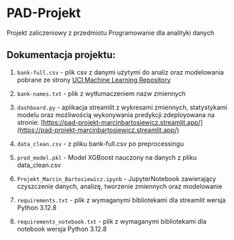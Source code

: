 # PAD-Projekt

Projekt zaliczeniowy z przedmiotu Programowanie dla analityki danych

## Dokumentacja projektu:

1. `bank-full.csv` - plik csv z danymi użytymi do analiz oraz modelowania pobrane ze strony [UCI Machine Learning Repository](https://archive.ics.uci.edu/dataset/222/bank+marketing)

2. `bank-names.txt` - plik z wytłumaczeniem nazw zmiennych

3. `dashboard.py` - aplikacja streamlit z wykresami zmiennych, statystykami modelu oraz możliwością wykonywania predykcji zdeployowana na stronie: [https://pad-projekt-marcinbartosiewicz.streamlit.app/](https://pad-projekt-marcinbartosiewicz.streamlit.app/)

4. `data_clean.csv` - z pliku bank-full.csv po preprocessingu

5. `prod_model.pkl` - Model XGBoost nauczony na danych z pliku data_clean.csv

6. `Projekt_Marcin_Bartosiewicz.ipynb` - JupyterNotebook zawierający czyszczenie danych, analizę, tworzenie zmiennych oraz modelowanie

7. `requirements.txt` - plik z wymaganymi bibliotekami dla streamlit wersja Python 3.12.8

8.  `requirements_notebook.txt` - plik z wymaganymi bibliotekami dla notebook wersja Python 3.12.8
